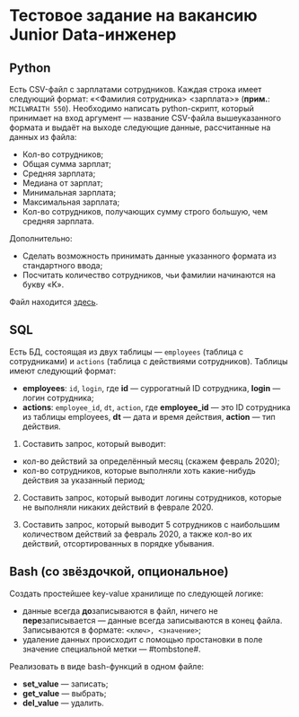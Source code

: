 # Тестовое задание на вакансию Junior Data-инженер

## Python

Есть CSV-файл c зарплатами сотрудников. Каждая строка имеет следующий формат: 
«<Фамилия сотрудника> <зарплата>» (**прим.**: `MCILWRAITH 550`). Необходимо написать 
python-скрипт, который принимает на вход аргумент — название CSV-файла вышеуказанного 
формата и выдаёт на выходе следующие данные, рассчитанные на данных из файла:

- Кол-во сотрудников;
- Общая сумма зарплат;
- Средняя зарплата;
- Медиана от зарплат;
- Минимальная зарплата;
- Максимальная зарплата;
- Кол-во сотрудников, получающих сумму строго большую, чем средняя зарплата.

Дополнительно:

- Сделать возможность принимать данные указанного формата из стандартного ввода;
- Посчитать количество сотрудников, чьи фамилии начинаются на букву «K».

Файл находится [здесь](./employees.txt).

## SQL

Есть БД, состоящая из двух таблицы — `employees` (таблица с сотрудниками) и 
`actions` (таблица с действиями сотрудников). Таблицы имеют следующий формат:

- **employees**: `id`, `login`, где **id** — суррогатный ID сотрудника, 
**login** — логин сотрудника;
- **actions**: `employee_id`, `dt`, `action`, где **employee_id** — это ID сотрудника 
из таблицы employees, **dt** — дата и время действия, **action** — тип действия.

1) Составить запрос, который выводит:

- кол-во действий за определённый месяц (скажем февраль 2020);
- кол-во сотрудников, которые выполняли хоть какие-нибудь действия за указанный период;

2) Составить запрос, который выводит логины сотрудников, которые не выполняли 
никаких действий в феврале 2020.

3) Составить запрос, который выводит 5 сотрудников с наибольшим количеством 
действий за февраль 2020, а также кол-во их действий, отсортированных в порядке убывания.

## Bash (со звёздочкой, опциональное)

Создать простейшее key-value хранилище по следующей логике:

- данные всегда **до**записываются в файл, ничего не **пере**записывается — данные 
всегда записываются в конец файла. Записываются в формате: `<ключ>, <значение>`;
- удаление данных происходит с помощью простановки в поле 
значение специальной метки — #tombstone#.

Реализовать в виде bash-функций в одном файле:

- **set_value** — записать;
- **get_value** — выбрать;
- **del_value** — удалить.